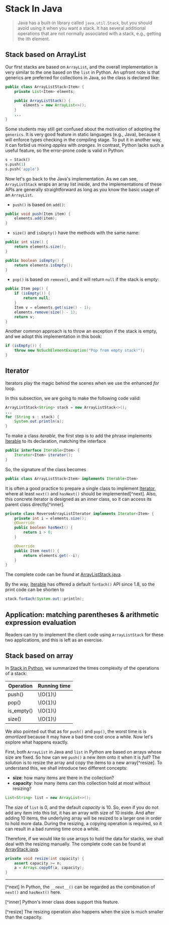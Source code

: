 # Stack In Java
> Java has a built-in library called `java.util.Stack`, but you should avoid using it when you want a stack. It has several additional operations that are not normally associated with a stack, e.g., getting the ith element.

## Stack based on ArrayList
Our first stacks are based on `ArrayList`, and the overall implementation is very similar to the one based on the `list` in Python. An upfront note is that generics are preferred for collections in Java, so the class is declared like:

```java
public class ArrayListStack<Item> {
    private List<Item> elments;

    public ArrayListStack() {
        elments = new ArrayList<>();
    }
    ...
}
```

Some students may still get confused about the motivation of adopting the `generics`. It is very good feature in static languages (e.g., Java), because it will enforce types checking in the compiling stage. To put it in another way, it can forbid us mixing *apples* with *oranges*. In contrast, Python lacks such a useful feature, so the error-prone code is valid in Python:

```python
s = Stack()
s.push(1)
s.push('apple')
```

Now let's go back to the Java's implementation. As we can see, `ArrayListStack` wraps an array list inside, and the implementations of these APIs are generally straightforward as long as you know the basic usage of an `ArrayList`.

- `push()` is based on `add()`:

```java
public void push(Item item) {
    elements.add(item);
}
```

- `size()` and `isEmpty()` have the methods with the same name:

```java
public int size() {
    return elements.size();
}

public boolean isEmpty() {
    return elements.isEmpty();
}
```

- `pop()` is based on `remove()`, and it will return `null` if the stack is empty:

```java
public Item pop() {
    if (isEmpty()) {
        return null;
    }
    Item v = elements.get(size() - 1);
    elements.remove(size() - 1);
    return v;
}
```

Another common approach is to throw an exception if the stack is empty, and we adopt this implementation in this book:

```java
if (isEmpty()) {
    throw new NoSuchElementException("Pop from empty stack!");
}
```

## Iterator
Iterators play the magic behind the scenes when we use the enhanced *for* loop. 

In this subsection, we are going to make the following code valid:

```java
ArrayListStack<String> stack = new ArrayListStack<>();
...
for (String s : stack) {
    System.out.println(s);
}
```

To make a class *iterable*, the first step is to add the phrase implements [Iterable](https://docs.oracle.com/en/java/javase/11/docs/api/java.base/java/lang/Iterable.html) to its declaration, matching the interface

```java
public interface Iterable<Item> {
    Iterator<Item> iterator();
}
```

So, the signature of the class becomes

```java
public class ArrayListStack<Item> implements Iterable<Item>
```

It is often a good practice to prepare a single class to implement [Iterator](https://docs.oracle.com/en/java/javase/11/docs/api/java.base/java/util/Iterator.html), where at least `next()` and `hasNext()` should be implemented[^next]. Also, this concrete iterator is designed as an *inner* class, so it can access its parent class directly[^inner].

```java
private class ReverseArrayListIterator implements Iterator<Item> {
    private int i = elements.size();
    @Override
    public boolean hasNext() {
        return i > 0;
    }

    @Override
    public Item next() {
        return elements.get(--i);
    }
}
```


The complete code can be found at [ArrayListStack.java](https://github.com/ChenZhongPu/data-structure-swufe/tree/master/code/java/stack-queue/src/main/java/org/swufe/datastructure/ArrayListStack.java).

By the way, [Iterable](https://docs.oracle.com/en/java/javase/11/docs/api/java.base/java/lang/Iterable.html) has offered a default `forEach()` API since 1.8, so the print code can be shorten to 

```java
stack.forEach(System.out::println);
```

## Application: matching parentheses & arithmetic expression evaluation

Readers can try to implement the client code using `ArrayListStack` for these two applications, and this is left as an exercise.

## Stack based on array
In [Stack in Python](./stack_python.md), we summarized the times complexity of the operations of a stack:

| Operation | Running time |
| -------- |  ------- |
| push()  | \\(O(1)\\) |
| pop() | \\(O(1)\\) |
| is_empty() | \\(O(1)\\) |
| size() | \\(O(1)\\) |

We also pointed out that as for `push()` and `pop()`, the worst time is is *amortized* because it may have a bad time cost once a while. Now let's explore what happens exactly.

First, both `ArrayList` in Java and `list` in Python are based on arrays whose size are fixed. So how can we `push()` a new item onto it when it is *full*? The solution is to resize the array and copy the items to a new array[^resize]. To understand this, we shall introduce two different concepts:

- **size**: how many items are there in the collection?
- **capacity**: how many items can this collection hold at most without resizing?

```java
List<String> list = new ArrayList<>();
```

The *size* of `list` is 0, and the default *capacity* is 10. So, even if you do not add any item into this list, it has an array with size of 10 inside. And after adding 10 items, the underlying array will be resized to a larger one in order to hold more data. During the resizing, a copying operation is required, so it can result in a bad running time once a while.

Therefore, if we would like to use arrays to hold the data for stacks, we shall deal with the resizing manually. The complete code can be found at [ArrayStack.java](https://github.com/ChenZhongPu/data-structure-swufe/tree/master/code/java/stack-queue/src/main/java/org/swufe/datastructure/ArrayStack.java).


```java
private void resize(int capacity) {
    assert capacity >= n;
    a = Arrays.copyOf(a, capacity);
}
```

---
[^next] In Python, the `__next__()` can be regarded as the combination of `next()` and `hasNext()` here.

[^inner] Python's inner class does support this feature.

[^resize] The resizing operation also happens when the size is much smaller than the capacity.